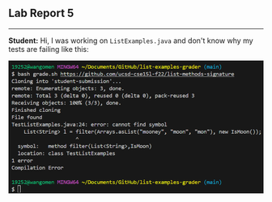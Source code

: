 ## Lab Report 5
---

**Student:** Hi, I was working on `ListExamples.java` and don't know why my tests are failing like this:

![Image](lab5a.png)


